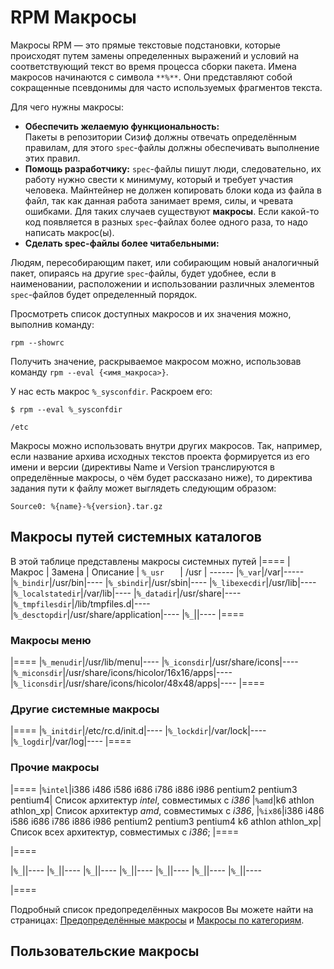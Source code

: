 # RPM Макросы

Макросы RPM — это прямые текстовые подстановки, которые происходят путем замены определенных выражений и условий на соответствующий текст во время процесса сборки пакета. Имена макросов начинаются с символа `**%**`. Они представляют собой сокращенные псевдонимы для часто используемых фрагментов текста.

Для чего нужны макросы:

* **Обеспечить желаемую функциональность:**  
    Пакеты в репозитории Сизиф должны отвечать определённым правилам, для этого `spec`-файлы должны обеспечивать выполнение этих правил.
* **Помощь разработчику:** 
    `spec`-файлы пишут люди, следовательно, их работу нужно свести к минимуму, который и требует участия человека. Майнтейнер не должен копировать блоки кода из файла в файл, так как данная работа занимает время, силы, и чревата ошибками. Для таких случаев существуют **макросы**.  Если какой-то код появляется в разных `spec`-файлах более одного раза, то надо написать макрос(ы).
* **Сделать spec-файлы более читабельными:**

Людям, пересобирающим пакет, или собирающим новый аналогичный пакет, опираясь на другие ``spec``-файлы, будет удобнее, если в наименовании, расположении и использовании различных элементов `spec`-файлов будет определенный порядок.

Просмотреть список доступных макросов и их значения можно, выполнив команду:

```
rpm --showrc
```

Получить значение, раскрываемое макросом можно, использовав команду `rpm --eval {<имя_макроса>}`.

У нас есть макрос `%_sysconfdir`. Раскроем его:

```
$ rpm --eval %_sysconfdir

/etc
```

Макросы можно использовать внутри других макросов. Так, например, если название архива исходных текстов проекта формируется из его имени и версии (директивы Name и Version транслируются в определённые макросы, о чём будет рассказано ниже), то директива задания пути к файлу может выглядеть следующим образом:

```
Source0: %{name}-%{version}.tar.gz
```

## Макросы путей системных каталогов

В этой таблице представлены макросы системных путей
|====
| Макрос  | Замена | Описание
| ``%_usr	`` | /usr | ------
|``%_var``|/var|-----
|``%_bindir``|/usr/bin|----
|``%_sbindir``|/usr/sbin|----
|``%_libexecdir``|/usr/lib|----
|``%_localstatedir``|/var/lib|----
|``%_datadir``|/usr/share|----
|``%_tmpfilesdir``|/lib/tmpfiles.d|----   
|``%_desctopdir``|/usr/share/application|----
|``%_``||----
|====

### Макросы меню 
|====
|``%_menudir``|/usr/lib/menu|----
|``%_iconsdir``|/usr/share/icons|----
|``%_miconsdir``|/usr/share/icons/hicolor/16x16/apps|----
|``%_liconsdir``|/usr/share/icons/hicolor/48x48/apps|----
|====

### Другие системные макросы
|====
|``%_initdir``|/etc/rc.d/init.d|----
|``%_lockdir``|/var/lock|----
|``%_logdir``|/var/log|----
|====

### Прочие макросы
|====
|``%intel``|i386 i486 i586 i686 i786 i886 i986 pentium2 pentium3 pentium4| Cписок архитектур _intel_, совместимых с _i386_
|``%amd``|k6 athlon athlon_xp| Cписок архитектур _amd_, совместимых с _i386_,
|``%ix86``|i386 i486 i586 i686 i786 i886 i986 pentium2 pentium3 pentium4 k6 athlon athlon_xp| Cписок всех архитектур, совместимых с _i386_;
|====

|====

|``%_``||----
|``%_``||----
|``%_``||----
|``%_``||----
|``%_``||----
|``%_``||----
|``%_``||----

|====

Подробный список предопределённых макросов Вы можете найти на страницах: [Предопределённые макросы](https://www.altlinux.org/Spec/Предопределенные_макросы) и [Макросы по категориям](https://www.altlinux.org/Особенности_написания_спек_файлов_в_ALT_Linux). 

## Пользовательские макросы
